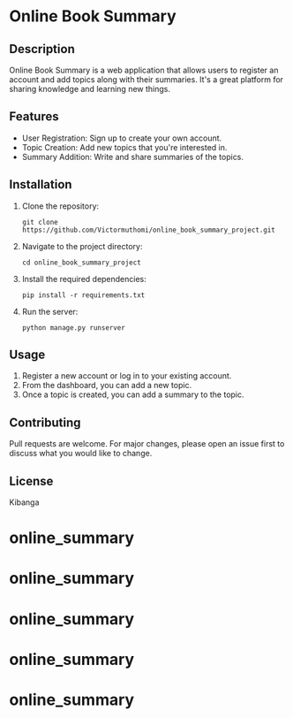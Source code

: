 # Online Book Summary

## Description
Online Book Summary is a web application that allows users to register an account and add topics along with their summaries. It's a great platform for sharing knowledge and learning new things.

## Features
- User Registration: Sign up to create your own account.
- Topic Creation: Add new topics that you're interested in.
- Summary Addition: Write and share summaries of the topics.

## Installation
1. Clone the repository:
    ```
    git clone https://github.com/Victormuthomi/online_book_summary_project.git
    ```
2. Navigate to the project directory:
    ```
    cd online_book_summary_project
    ```
3. Install the required dependencies:
    ```
    pip install -r requirements.txt
    ```
4. Run the server:
    ```
    python manage.py runserver
    ```

## Usage
1. Register a new account or log in to your existing account.
2. From the dashboard, you can add a new topic.
3. Once a topic is created, you can add a summary to the topic.

## Contributing
Pull requests are welcome. For major changes, please open an issue first to discuss what you would like to change.

## License
Kibanga
# online_summary
# online_summary
# online_summary
# online_summary
# online_summary
